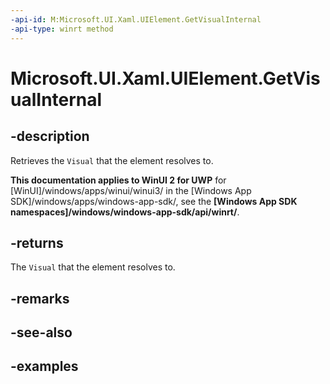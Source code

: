 ```yaml
---
-api-id: M:Microsoft.UI.Xaml.UIElement.GetVisualInternal
-api-type: winrt method
---
```


# Microsoft.UI.Xaml.UIElement.GetVisualInternal

<!--
public Microsoft.UI.Composition.Visual GetVisualInternal ();
-->


## -description

Retrieves the `Visual` that the element resolves to.

**This documentation applies to WinUI 2 for UWP** for [WinUI]/windows/apps/winui/winui3/ in the [Windows App SDK]/windows/apps/windows-app-sdk/, see the **[Windows App SDK namespaces]/windows/windows-app-sdk/api/winrt/**.

## -returns

The `Visual` that the element resolves to.

## -remarks

## -see-also

## -examples


